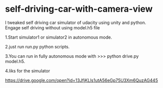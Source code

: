 # self-driving-car-with-camera-view
I tweaked self driving car simulator of udacity using unity and python.
Engage self driving without using model.h5 file


1.Start simulator1 or simulator2 in autonomous mode.

2.just run run.py python scripts.

3.You can run in fully autonomous mode with   >>> python drive.py model.h5.

4.liks for the simulator

https://drive.google.com/open?id=13JfjKLls1utA56eGp75U3Xm6QuzAG445
